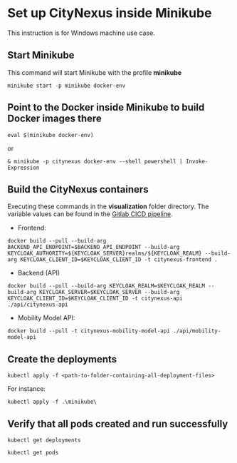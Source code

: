 # Set up CityNexus inside Minikube

This instruction is for Windows machine use case.

## Start Minikube

This command will start Minikube with the profile **minikube**

`minikube start -p minikube docker-env`

## Point to the Docker inside Minikube to build Docker images there

`eval $(minikube docker-env)`

or

`& minikube -p citynexus docker-env --shell powershell | Invoke-Expression`

## Build the CityNexus containers

Executing these commands in the **visualization** folder directory. The variable values can be found in the [Gitlab CICD pipeline](https://gitlab.solenix.ch/slxengde-citynexus-2023/visualization/-/settings/ci_cd).

- Frontend:

`docker build --pull --build-arg BACKEND_API_ENDPOINT=$BACKEND_API_ENDPOINT --build-arg KEYCLOAK_AUTHORITY=${KEYCLOAK_SERVER}realms/${KEYCLOAK_REALM} --build-arg KEYCLOAK_CLIENT_ID=$KEYCLOAK_CLIENT_ID -t citynexus-frontend .`

- Backend (API)

`docker build --pull --build-arg KEYCLOAK_REALM=$KEYCLOAK_REALM --build-arg KEYCLOAK_SERVER=$KEYCLOAK_SERVER --build-arg KEYCLOAK_CLIENT_ID=$KEYCLOAK_CLIENT_ID -t citynexus-api ./api/citynexus-api`

- Mobility Model API:

`docker build --pull -t citynexus-mobility-model-api ./api/mobility-model-api`

## Create the deployments

`kubectl apply -f <path-to-folder-containing-all-deployment-files>`

For instance:

`kubectl apply -f .\minikube\`

## Verify that all pods created and run successfully

`kubectl get deployments`

`kubectl get pods`
